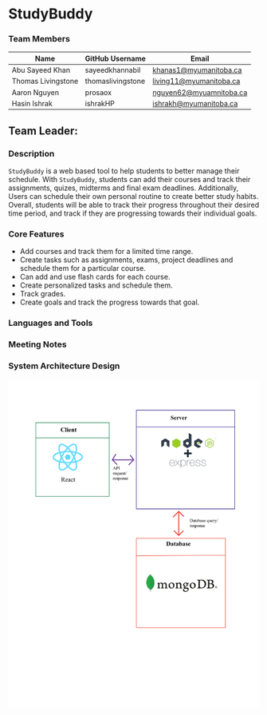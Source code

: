 #  StudyBuddy

###  Team Members

| Name | GitHub Username | Email
| --- | --- | --- |
| Abu Sayeed Khan | sayeedkhannabil| khanas1@myumanitoba.ca
| Thomas Livingstone | thomaslivingstone| living11@myumanitoba.ca
| Aaron Nguyen | prosaox| nguyen62@myuamnitoba.ca
| Hasin Ishrak | ishrakHP| ishrakh@myumanitoba.ca

##  Team Leader:


###  Description

`StudyBuddy` is a web based tool to help students to better manage their schedule. With `StudyBuddy`, students can add their courses and track their assignments, quizes, midterms and final exam deadlines. Additionally, Users can schedule their own personal routine to create better study habits. Overall, students will be able to track their progress throughout their desired time period, and track if they are progressing towards their individual goals.

### Core Features

- Add courses and track them for a limited time range.
- Create tasks such as assignments, exams, project deadlines and schedule them for a particular course.
- Can add and use flash cards for each course.
- Create personalized tasks and schedule them.
- Track grades.
- Create goals and track the progress towards that goal.

###  Languages and Tools


###  Meeting Notes


###  System Architecture Design

![img](System_Architecture.png)

